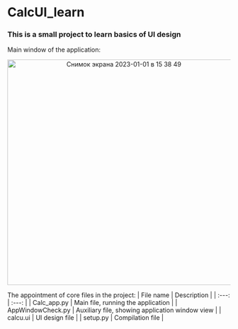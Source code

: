 # CalcUI_learn
### This is a small project to learn basics of UI design 

Main window of the application:
<p align = 'center'>
<img width="510" alt="Снимок экрана 2023-01-01 в 15 38 49" src="https://user-images.githubusercontent.com/103634666/210170928-12341289-ee93-4b18-92cb-add423fc6e79.png">
</p>

The appointment of core files in the project:
| File name  | Description |
| :---: | :---: |
| Calc_app.py  | Main file, running the application  |
| AppWindowCheck.py  |  Auxiliary file, showing application window view   |
| calcu.ui | UI design file |
| setup.py | Compilation file |
